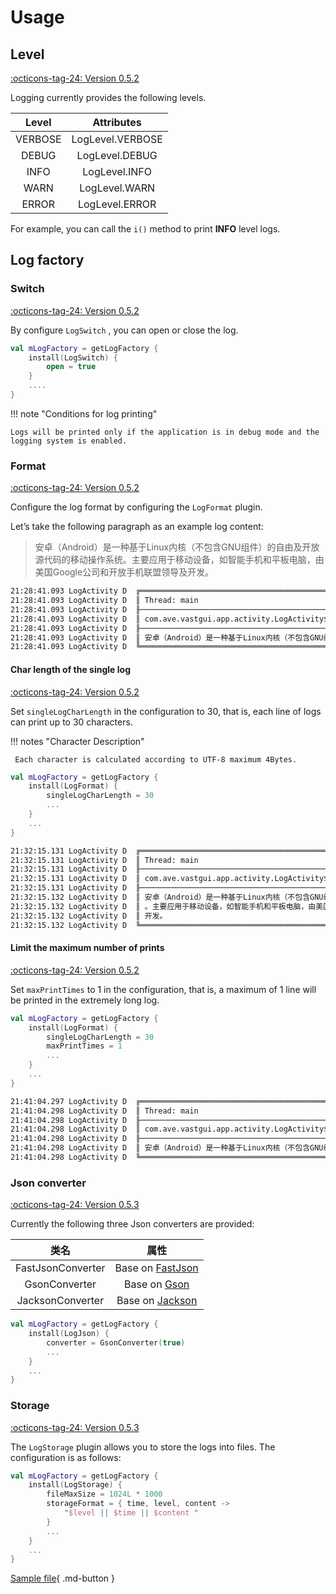 # Usage

## Level

[:octicons-tag-24: Version 0.5.2](https://ave.entropy2020.cn/version/VastTools/#052)

Logging currently provides the following levels.

|  Level  |    Attributes    |
| :-----: | :--------------: |
| VERBOSE | LogLevel.VERBOSE |
|  DEBUG  |  LogLevel.DEBUG  |
|  INFO   |  LogLevel.INFO   |
|  WARN   |  LogLevel.WARN   |
|  ERROR  |  LogLevel.ERROR  |

For example, you can call the `i()` method to print **INFO** level logs.

## Log factory

### Switch

[:octicons-tag-24: Version 0.5.2](https://ave.entropy2020.cn/version/VastTools/#052)

By configure `LogSwitch` , you can open or close the log.

```kotlin
val mLogFactory = getLogFactory {
    install(LogSwitch) {
        open = true
    }
    .... 
}
```

!!! note "Conditions for log printing"

    Logs will be printed only if the application is in debug mode and the logging system is enabled.

### Format

[:octicons-tag-24: Version 0.5.2](https://ave.entropy2020.cn/version/VastTools/#052)

Configure the log format by configuring the `LogFormat` plugin.

Let’s take the following paragraph as an example log content:

> 安卓（Android）是一种基于Linux内核（不包含GNU组件）的自由及开放源代码的移动操作系统。主要应用于移动设备，如智能手机和平板电脑，由美国Google公司和开放手机联盟领导及开发。

```xml
21:28:41.093 LogActivity D  ╔═══════════════════════════════════════════════════════════════════════════════════════════════
21:28:41.093 LogActivity D  ║ Thread: main
21:28:41.093 LogActivity D  ╟───────────────────────────────────────────────────────────────────────────────────────────────
21:28:41.093 LogActivity D  ║ com.ave.vastgui.app.activity.LogActivity$onCreate$2.invoke(LogActivity.kt:44)
21:28:41.093 LogActivity D  ╟───────────────────────────────────────────────────────────────────────────────────────────────
21:28:41.093 LogActivity D  ║ 安卓（Android）是一种基于Linux内核（不包含GNU组件）的自由及开放源代码的移动操作系统。主要应用于移动设备，如智能手机和平板电脑，由美国Google公司和开放手机联盟领导及开发。
21:28:41.093 LogActivity D  ╚═══════════════════════════════════════════════════════════════════════════════════════════════
```

#### Char length of the single log

[:octicons-tag-24: Version 0.5.2](https://ave.entropy2020.cn/version/VastTools/#052)

Set `singleLogCharLength` in the configuration to 30, that is, each line of logs can print up to 30 characters.

!!! notes "Character Description"

     Each character is calculated according to UTF-8 maximum 4Bytes.

```kotlin
val mLogFactory = getLogFactory {
    install(LogFormat) {
        singleLogCharLength = 30
        ...
    }
    ... 
}
```

```xml
21:32:15.131 LogActivity D  ╔════════════════════════════════════════════════════════════════════════════════════════════════════════════════════════
21:32:15.131 LogActivity D  ║ Thread: main
21:32:15.131 LogActivity D  ╟────────────────────────────────────────────────────────────────────────────────────────────────────────────────────────
21:32:15.131 LogActivity D  ║ com.ave.vastgui.app.activity.LogActivity$onCreate$2.invoke(LogActivity.kt:44)
21:32:15.131 LogActivity D  ╟────────────────────────────────────────────────────────────────────────────────────────────────────────────────────────
21:32:15.132 LogActivity D  ║ 安卓（Android）是一种基于Linux内核（不包含GNU组件）的自由及开放源代码的移动操作系统
21:32:15.132 LogActivity D  ║ 。主要应用于移动设备，如智能手机和平板电脑，由美国Google公司和开放手机联盟领导及
21:32:15.132 LogActivity D  ║ 开发。
21:32:15.132 LogActivity D  ╚════════════════════════════════════════════════════════════════════════════════════════════════════════════════════════
```

#### Limit the maximum number of prints

[:octicons-tag-24: Version 0.5.2](https://ave.entropy2020.cn/version/VastTools/#052)

Set `maxPrintTimes` to 1 in the configuration, that is, a maximum of 1 line will be printed in the extremely long log.

```kotlin
val mLogFactory = getLogFactory {
    install(LogFormat) {
        singleLogCharLength = 30
        maxPrintTimes = 1
        ...
    }
    ...
}
```

```xml
21:41:04.297 LogActivity D  ╔════════════════════════════════════════════════════════════════════════════════════════════════════════════════════════
21:41:04.298 LogActivity D  ║ Thread: main
21:41:04.298 LogActivity D  ╟────────────────────────────────────────────────────────────────────────────────────────────────────────────────────────
21:41:04.298 LogActivity D  ║ com.ave.vastgui.app.activity.LogActivity$onCreate$2.invoke(LogActivity.kt:44)
21:41:04.298 LogActivity D  ╟────────────────────────────────────────────────────────────────────────────────────────────────────────────────────────
21:41:04.298 LogActivity D  ║ 安卓（Android）是一种基于Linux内核（不包含GNU组件）的自由及开放源代码的移动操作系统
21:41:04.298 LogActivity D  ╚════════════════════════════════════════════════════════════════════════════════════════════════════════════════════════
```

### Json converter

[:octicons-tag-24: Version 0.5.3](https://ave.entropy2020.cn/version/VastTools/#053)

Currently the following three Json converters are provided:

|       类名        |                          属性                           |
| :---------------: | :-----------------------------------------------------: |
| FastJsonConverter | Base on [FastJson](https://github.com/alibaba/fastjson) |
|   GsonConverter   |     Base on [Gson](https://github.com/google/gson)      |
| JacksonConverter  | Base on [Jackson](https://github.com/FasterXML/jackson) |

```kotlin
val mLogFactory = getLogFactory {
    install(LogJson) {
        converter = GsonConverter(true)
        ...
    }
    ... 
}
```

### Storage

[:octicons-tag-24: Version 0.5.3](https://ave.entropy2020.cn/version/VastTools/#053)

The `LogStorage` plugin allows you to store the logs into files. The configuration is as follows:

```kotlin
val mLogFactory = getLogFactory {
    install(LogStorage) {
        fileMaxSize = 1024L * 1000
        storageFormat = { time, level, content ->
            "$level || $time || $content "
        }
        ...
    }
    ... 
}
```

[Sample file](https://github.com/SakurajimaMaii/Android-Vast-Extension/blob/develop/app/src/main/java/com/ave/vastgui/app/activity/log/AVE_1694179554073.log){ .md-button }
